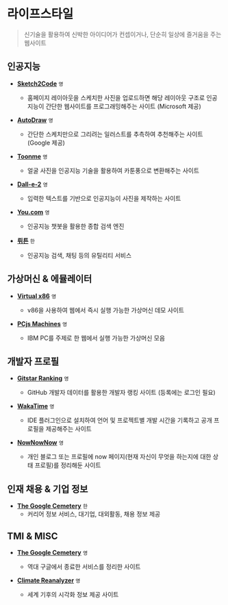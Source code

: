 # 라이프스타일

> 신기술을 활용하여 신박한 아이디어가 컨셉이거나, 단순히 일상에 즐거움을 주는 웹사이트

## 인공지능

- **[Sketch2Code](https://sketch2code.azurewebsites.net)** `영`
  - 홈페이지 레이아웃을 스케치한 사진을 업로드하면 해당 레이아웃 구조로 인공지능이 간단한 웹사이트를 프로그래밍해주는 사이트 (Microsoft 제공)

- **[AutoDraw](https://www.autodraw.com)** `영`
  - 간단한 스케치만으로 그리려는 일러스트를 추측하여 추천해주는 사이트 (Google 제공)

- **[Toonme](https://toonme.com)** `영`
  - 얼굴 사진을 인공지능 기술을 활용하여 카툰풍으로 변환해주는 사이트

- **[Dall-e-2](https://openai.com/dall-e-2)** `영`
  - 입력한 텍스트를 기반으로 인공지능이 사진을 제작하는 사이트

- **[You.com](https://you.com)** `영`
  - 인공지능 챗봇을 활용한 종합 검색 엔진

- **[뤼튼](https://wrtn.ai)** `한`
  - 인공지능 검색, 채팅 등의 유틸리티 서비스

## 가상머신 & 에뮬레이터

- **[Virtual x86](https://copy.sh/v86)** `영`
  - v86을 사용하여 웹에서 즉시 실행 가능한 가상머신 데모 사이트

- **[PCjs Machines](https://www.pcjs.org)** `영`
  - IBM PC를 주제로 한 웹에서 실행 가능한 가상머신 모음

## 개발자 프로필

- **[Gitstar Ranking](https://gitstar-ranking.com)** `영`
  - GitHub 개발자 데이터를 활용한 개발자 랭킹 사이트 (등록에는 로그인 필요)

- **[WakaTime](https://wakatime.com)** `영`
  - IDE 플러그인으로 설치하여 언어 및 프로젝트별 개발 시간을 기록하고 공개 프로필을 제공해주는 사이트

- **[NowNowNow](https://nownownow.com)** `영`
  - 개인 블로그 또는 프로필에 now 페이지(현재 자신이 무엇을 하는지에 대한 상태 프로필)를 정리해둔 사이트

## 인재 채용 & 기업 정보

- **[The Google Cemetery](https://www.theteams.kr)** `한`
  - 커리어 정보 서비스, 대기업, 대외활동, 채용 정보 제공

## TMI & MISC

- **[The Google Cemetery](https://gcemetery.co)** `영`
  - 역대 구글에서 종료한 서비스를 정리한 사이트

- **[Climate Reanalyzer](https://climatereanalyzer.org)** `영`
  - 세계 기후의 시각화 정보 제공 사이트
